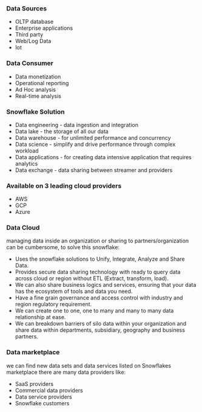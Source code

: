 
### Data Sources
- OLTP database
- Enterprise applications
- Third party
- Web/Log Data
- Iot

### Data Consumer
- Data monetization
- Operational reporting
- Ad Hoc analysis
- Real-time analysis

### Snowflake Solution
- Data engineering - data ingestion and integration
- Data lake - the storage of all our data
- Data warehouse - for unlimited performance and concurrency
- Data science - simplify and drive performance through complex workload
- Data applications - for creating data intensive application that requires analytics
- Data exchange - data sharing between streamer and providers

### Available on 3 leading cloud providers
- AWS
- GCP
- Azure

### Data Cloud
managing data inside an organization or sharing to partners/organization can be cumbersome,
to solve this snowflake:
- Uses the snowflake solutions to Unify, Integrate, Analyze and Share Data.
- Provides secure data sharing technology with ready to query data across cloud or region without ETL (Extract, transform, load).
- We can also share business logics and services, ensuring that your data has the ecosystem of tools and data you need.
- Have a fine grain governance and access control with industry and region regulatory requirement.
- We can create one to one, one to many and many to many data relationship at ease.
- We can breakdown barriers of silo data within your organization and share data within departments, subsidiary, geography and business partners.

### Data marketplace
we can find new data sets and data services listed on Snowflakes marketplace there are many data providers like:
- SaaS providers
- Commercial data providers
- Data service providers
- Snowflake customers